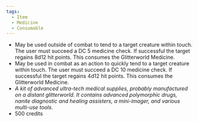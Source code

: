 ```yaml
---
tags:
  - Item
  - Medicine
  - Consumable
---
```

- May be used outside of combat to tend to a target creature within touch. The user must succeed a DC 5 medicine check. If successful the target regains 8d12 hit points. This consumes the Glitterworld Medicine.
- May be used in combat as an action to quickly tend to a target creature within touch. The user must succeed a DC 10 medicine check. If successful the target regains 4d12 hit points. This consumes the Glitterworld Medicine.
- *A kit of advanced ultra-tech medical supplies, probably manufactured on a distant glitterworld. It contains advanced polymorphic drugs, nanite diagnostic and healing assisters, a mini-imager, and various multi-use tools.*
- 500 credits